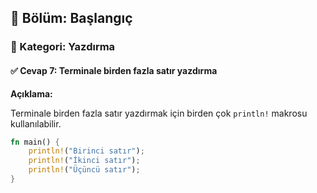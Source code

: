 ## 📘 Bölüm: Başlangıç  
### 🔹 Kategori: Yazdırma  
#### ✅ Cevap 7: Terminale birden fazla satır yazdırma

**Açıklama:**

Terminale birden fazla satır yazdırmak için birden çok `println!` makrosu kullanılabilir.

```rust
fn main() {
    println!("Birinci satır");
    println!("İkinci satır");
    println!("Üçüncü satır");
}
```
